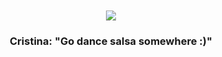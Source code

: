 <div align="center">
  <br>
  <br>
  <img src=https://i.scdn.co/image/ab67616d00001e02b442642243bf85a190649469>
  <br>
  <h3>Cristina: "Go dance salsa somewhere :)"</h3>
</div>
